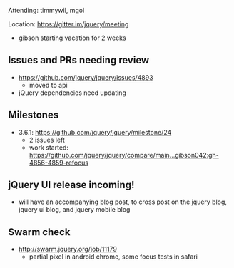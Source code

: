 Attending: timmywil, mgol

Location: https://gitter.im/jquery/meeting

* gibson starting vacation for 2 weeks

## Issues and PRs needing review
* https://github.com/jquery/jquery/issues/4893
	- moved to api
* jQuery dependencies need updating

## Milestones
* 3.6.1: https://github.com/jquery/jquery/milestone/24
	- 2 issues left
	- work started: https://github.com/jquery/jquery/compare/main...gibson042:gh-4856-4859-refocus 

## jQuery UI release incoming!
* will have an accompanying blog post, to cross post on the jquery blog, jquery ui blog, and jquery mobile blog

## Swarm check
* http://swarm.jquery.org/job/11179 
	* partial pixel in android chrome, some focus tests in safari
